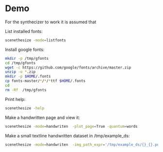# Demo

For the synthecizer to work it is assumed that 

List installed fonts:
```bash
scenethesize -mode=listfonts
```

Install google fonts:
```bash
mkdir -p /tmp/gfonts
cd /tmp/gfonts
wget -c https://github.com/google/fonts/archive/master.zip
unzip -o *.zip
mkdir -p $HOME/.fonts
cp fonts-master/*/*/*ttf $HOME/.fonts
cd
rm -Rf  /tmp/gfonts
```

Print help:
```bash
scenethesize -help
```


Make a handwritten page and view it:
```bash
scenethesize -mode=handwriten  -plot_page=True -quantum=words
``` 

Make a small textline handwritten dataset in /tmp/example_ds:
```bash
scenethesize -mode=handwriten  -img_path_expr='/tmp/example_ds/{}_{}.png' -page_count=200
```